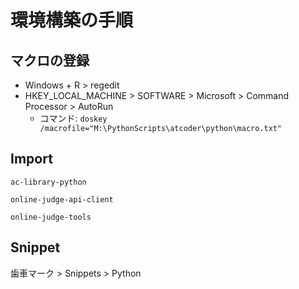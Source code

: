 # 環境構築の手順
## マクロの登録
* Windows + R > regedit
* HKEY_LOCAL_MACHINE > SOFTWARE > Microsoft > Command Processor > AutoRun
    * コマンド: `doskey /macrofile="M:\PythonScripts\atcoder\python\macro.txt"`

## Import
`ac-library-python`

`online-judge-api-client`

`online-judge-tools`

## Snippet
歯車マーク > Snippets > Python
